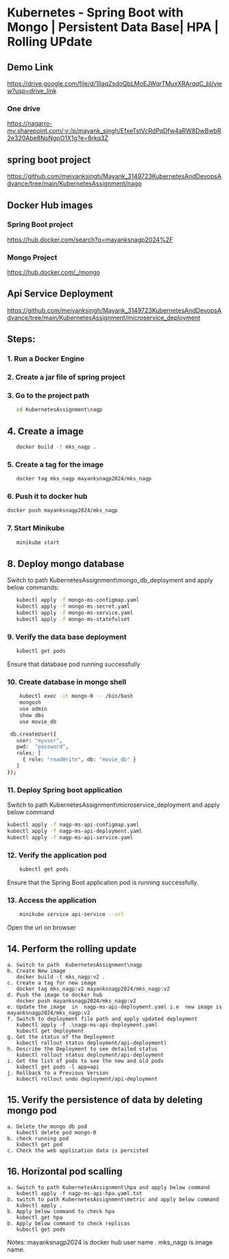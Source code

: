 # Kubernetes - Spring Boot with Mongo | Persistent Data Base| HPA | Rolling UPdate
## Demo Link
https://drive.google.com/file/d/1IlaqZsdoQbLMoEJWqrTMuxXRArqqC_bI/view?usp=drive_link
### One drive
https://nagarro-my.sharepoint.com/:v:/p/mayank_singh/EfxeTstVcRdPqDfw4aRW8DwBwbR2e320Abe8NsNgpO1X1g?e=8rkq3Z

## spring boot project
https://github.com/meiyanksingh/Mayank_3149723KubernetesAndDevopsAdvance/tree/main/KubernetesAssignment/nagp

## Docker Hub images
### Spring Boot project
https://hub.docker.com/search?q=mayanksnagp2024%2F
### Mongo Project
https://hub.docker.com/_/mongo

## Api Service Deployment
https://github.com/meiyanksingh/Mayank_3149723KubernetesAndDevopsAdvance/tree/main/KubernetesAssignment/microservice_deployment

## Steps: 

### 1. Run a Docker Engine

### 2. Create a jar file of spring project

### 3. Go to the project path 
```bash
   cd KubernetesAssignment\nagp
```

## 4. Create a image
```bash
   docker build -t mks_nagp . 
```
### 5. Create a tag for the image
```bash
   docker tag mks_nagp mayanksnagp2024/mks_nagp
```
### 6. Push it to docker hub
```bash
docker push mayanksnagp2024/mks_nagp
```
   

### 7. Start Minikube 
```bash
   minikube start
```

## 8. Deploy mongo database

   Switch to path KubernetesAssignment\mongo_db_deployment and apply below commands:
```bash
   kubectl apply -f mongo-ms-configmap.yaml
   kubectl apply -f mongo-ms-secret.yaml
   kubectl apply -f mongo-ms-service.yaml
   kubectl apply -f mongo-ms-statefulset
```
### 9. Verify the data base deployment
```bash
   kubectl get pods
```
   Ensure that database pod running successfully

### 10. Create database in mongo shell
```bash
    kubectl exec -it mongo-0 -- /bin/bash
    mongosh
    use admin
    show dbs
    use movie_db

 db.createUser({
   user: "myuser",
   pwd:  "password",
   roles: [
     { role: "readWrite", db: "movie_db" }
   ]
});
```
### 11. Deploy Spring boot application

   Switch to path KubernetesAssignment\microservice_deployment and apply below command
   ```bash
kubectl apply -f nagp-ms-api-configmap.yaml
   kubectl apply -f nagp-ms-api-deployment.yaml
   kubectl apply -f nagp-ms-api-service.yaml
```

### 12. Verify the application pod
```bash
    kubectl get pods
```
   Ensure that the Spring Boot application pod is running successfully.

### 13. Access the application
```bash
    minikube service api-service --url
```
   Open the url on browser
    
## 14. Perform the rolling update
    a. Switch to path  KubernetesAssignment\nagp
    b. Create New image 
       docker build -t mks_nagp:v2 .
    c. Create a tag for new image
       docker tag mks_nagp:v2 mayanksnagp2024/mks_nagp:v2
    d. Push the image to docker hub
       docker push mayanksnagp2024/mks_nagp:v2
    e. Update the image  in  nagp-ms-api-deployment.yaml i.e  new image is mayanksnagp2024/mks_nagp:v2
    f. Switch to deployment file path and apply updated deployment
       kubectl apply -f .\nagp-ms-api-deployment.yaml
       kubectl get deployment
    g. Get the status of the Deployment
       kubectl rollout status deployment/api-deployment)
    h. Describe the Deployment to see detailed status
       kubectl rollout status deployment/api-deployment
    i. Get the list of pods to see the new and old pods
       kubectl get pods -l app=api
    j. Rollback to a Previous Version
       kubectl rollout undo deployment/api-deployment

## 15.  Verify the persistence of data by deleting mongo pod
    a. Delete the mongo db pod 
       kubectl delete pod mongo-0
    b. check running pod
       kubectl get pod
    c. Check the web application data is persisted

## 16.   Horizontal pod scalling
    a. Switch to path KubernetesAssignment\hpa and apply below command
       kubectl apply -f nagp-ms-api-hpa.yaml.txt
    b. switch to path KubernetesAssignment\metric and apply below command
       kubectl apply . 
    b. Apply below command to check hpa
       kubectl get hpa
    b. Apply below command to check replicas   
       kubectl get pods
       
Notes: mayanksnagp2024 is docker hub user name . mks_nagp is image name. 
       

     

